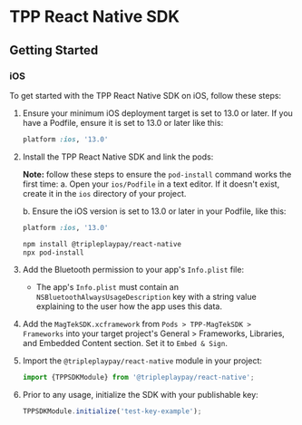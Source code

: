 
# TPP React Native SDK


## Getting Started

### iOS

To get started with the TPP React Native SDK on iOS, follow these steps:

1. Ensure your minimum iOS deployment target is set to 13.0 or later. If you have a Podfile, ensure it is set to 13.0 or later like this:

   ```ruby
   platform :ios, '13.0'
   ```

2. Install the TPP React Native SDK and link the pods:

   **Note:** follow these steps to ensure the `pod-install` command works the first time:
   a. Open your `ios/Podfile` in a text editor. If it doesn't exist, create it in the `ios` directory of your project.

   b. Ensure the iOS version is set to 13.0 or later in your Podfile, like this:

      ```ruby
      platform :ios, '13.0'
      ```
   ```bash
   npm install @tripleplaypay/react-native
   npx pod-install
   ```
3. Add the Bluetooth permission to your app's `Info.plist` file:
   - The app's `Info.plist` must contain an `NSBluetoothAlwaysUsageDescription` key with a string value explaining to the user how the app uses this data.

4. Add the `MagTekSDK.xcframework` from `Pods > TPP-MagTekSDK > Frameworks` into your target project's General > Frameworks, Libraries, and Embedded Content section. Set it to `Embed & Sign`.

5. Import the `@tripleplaypay/react-native` module in your project:

   ```jsx
   import {TPPSDKModule} from '@tripleplaypay/react-native';
   ```

6. Prior to any usage, initialize the SDK with your publishable key:

   ```jsx
   TPPSDKModule.initialize('test-key-example');
   ```
